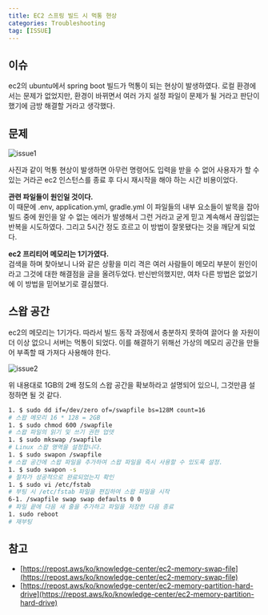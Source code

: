 ```yaml
---
title: EC2 스프링 빌드 시 먹통 현상
categories: Troubleshooting
tag: [ISSUE]
---
```


## 이슈
ec2의 ubuntu에서 spring boot 빌드가 먹통이 되는 현상이 발생하였다. 로컬 환경에서는 문제가 없었지만, 환경이 바뀌면서 여러 가지 설정 파일이 문제가 될 거라고 판단이 했기에 금방 해결할 거라고 생각했다. 

## 문제
![issue1](https://github.com/user-attachments/assets/baaed211-9564-4719-9157-12b206144962)

사진과 같이 먹통 현상이 발생하면 아무런 명령어도 입력을 받을 수 없어 사용자가 할 수 있는 거라곤 ec2 인스턴스를 종료 후 다시 재시작을 해야 하는 시간 비용이었다.

**관련 파일들이 원인일 것이다.**  
 이 때문에 .env, application.yml, gradle.yml 이 파일들의 내부 요소들이 발목을 잡아 빌드 중에 원인을 알 수 없는 에러가 발생해서 그런 거라고 굳게 믿고 계속해서 끊임없는 반복을 시도하였다. 그리고 5시간 정도 흐르고 이 방법이 잘못됐다는 것을 깨닫게 되었다.

 **ec2 프리티어 메모리는 1기가였다.**  
 검색을 하며 찾아보니 나와 같은 상황을 미리 격은 여러 사람들이 메모리 부분이 원인이라고 그것에 대한 해결점을 글을 올려두었다. 반신반의했지만, 여차 다른 방법은 없었기에 이 방법을 믿어보기로 결심했다.

 ## 스왑 공간
 ec2의 메모리는 1기가다. 따라서 빌드 동작 과정에서 충분하지 못하여 끌어다 쓸 자원이 더 이상 없으니 서버는 먹통이 되었다. 이를 해결하기 위해선 가상의 메모리 공간을 만들어 부족할 때 가져다 사용해야 한다.

![issue2](https://github.com/user-attachments/assets/e449e49b-c3c5-44bd-a428-f9a299964e87)

위 내용대로 1GB의 2배 정도의 스왑 공간을 확보하라고 설명되어 있으니, 그것만큼 설정하면 될 것 같다.
```bash
1. $ sudo dd if=/dev/zero of=/swapfile bs=128M count=16
# 스왑 메모리 16 * 128 = 2GB 
1. $ sudo chmod 600 /swapfile
# 스왑 파일의 읽기 및 쓰기 권한 업뎃
1. $ sudo mkswap /swapfile
# Linux 스왑 영역을 설정합니다.
1. $ sudo swapon /swapfile
# 스왑 공간에 스왑 파일을 추가하여 스왑 파일을 즉시 사용할 수 있도록 설정.
1. $ sudo swapon -s
# 절차가 성공적으로 완료되었는지 확인
1. $ sudo vi /etc/fstab
# 부팅 시 /etc/fstab 파일을 편집하여 스왑 파일을 시작
6-1. /swapfile swap swap defaults 0 0
# 파일 끝에 다음 새 줄을 추가하고 파일을 저장한 다음 종료
1. sudo reboot
# 재부팅
```

## 참고
- [https://repost.aws/ko/knowledge-center/ec2-memory-swap-file](https://repost.aws/ko/knowledge-center/ec2-memory-swap-file)
- [https://repost.aws/ko/knowledge-center/ec2-memory-partition-hard-drive](https://repost.aws/ko/knowledge-center/ec2-memory-partition-hard-drive)
